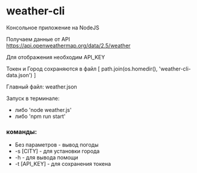# weather-cli 
Консольное приложение на NodeJS

Получаем данные от API https://api.openweathermap.org/data/2.5/weather

Для отображения необходим API_KEY

Токен и Город сохраняются в файл 
[
	path.join(os.homedir(), 'weather-cli-data.json')
]

Главный файл: weather.json

Запуск в терминале: 
- либо 'node weather.js'
- либо 'npm run start'

### команды:
- Без параметров - вывод погоды
- -s [CITY] - для установки города
- -h - для вывода помощи
- -t [API_KEY] - для сохранения токена